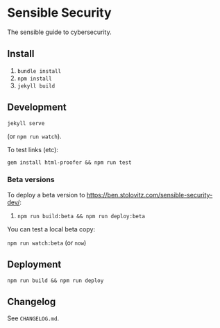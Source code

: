 # Sensible Security

The sensible guide to cybersecurity.

## Install

1. `bundle install`
2. `npm install`
3. `jekyll build`

## Development

`jekyll serve`

(or `npm run watch`).

To test links (etc):

`gem install html-proofer && npm run test`

### Beta versions

To deploy a beta version to https://ben.stolovitz.com/sensible-security-dev/:

1. `npm run build:beta && npm run deploy:beta`

You can test a local beta copy:

`npm run watch:beta` (or `now`)

## Deployment

`npm run build && npm run deploy`

## Changelog

See `CHANGELOG.md`.